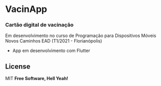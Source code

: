 # VacinApp
### Cartão digital de vacinação

Em desenvolvimento no curso de Programação para Dispositivos Móveis 
Novos Caminhos EAD (T1/2021 - Florianópolis)

- App em desenvolvimento com Flutter




## License
MIT
**Free Software, Hell Yeah!**